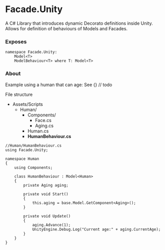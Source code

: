 # Facade.Unity
A C# Library that introduces dynamic Decorato definitions inside Unity.  
Allows for definition of behaviours of Models and Facades.

### Exposes
```
namespace Facade.Unity:
    Model<T>
    ModelBehaviour<T> where T: Model<T>
```

### About

Example using a human that can age:
See {} // todo  

File structure  

- Assets/Scripts
  - Human/ 
    - Components/
      - Face.cs
      - Aging.cs
    - Human.cs
    - **HumanBehaviour.cs**

```
//Human/HumanBehaviour.cs
using Facade.Unity;

namespace Human
{
    using Components;

    class HumanBehaviour : Model<Human>
    {
        private Aging aging;

        private void Start()
        {
            this.aging = base.Model.GetComponent<Aging>();
        }

        private void Update()
        {
            aging.Advance(1);
            UnityEngine.Debug.Log("Current age:" + aging.CurrentAge);
        }
    }
}
```